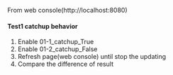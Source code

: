 From web console(http://localhost:8080)

#### Test1 catchup behavior
1. Enable 01-1_catchup_True
2. Enable 01-2_catchup_False
3. Refresh page(web console) until stop the updating
4. Compare the difference of result


